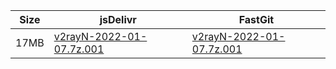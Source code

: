 |    Size   |     jsDelivr  | FastGit |
|  ---  |  ---  |  ---  |
| 17MB | [v2rayN-2022-01-07.7z.001](https://cdn.jsdelivr.net/gh/googleians/v2rayN-32@main/v2rayN-2022-01-07.7z.001) | [v2rayN-2022-01-07.7z.001](https://raw.fastgit.org/googleians/v2rayN-32/main/v2rayN-2022-01-07.7z.001) |
